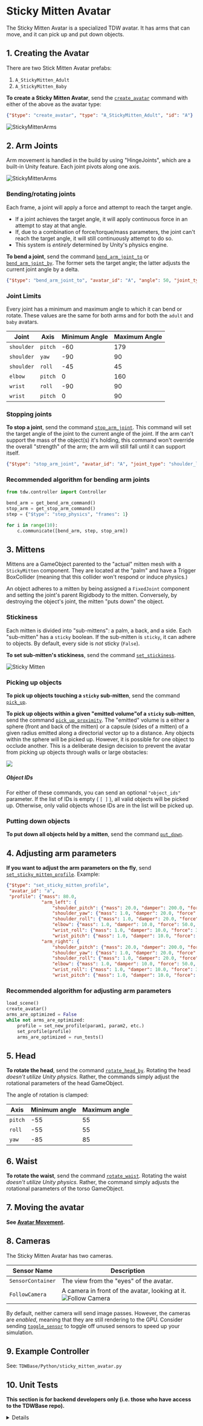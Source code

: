 # Sticky Mitten Avatar

The Sticky Mitten Avatar is a specialized TDW avatar. It has arms that can move, and it can pick up and put down objects.

## 1. Creating the Avatar

There are two Stick Mitten Avatar prefabs:

1. `A_StickyMitten_Adult`
2. `A_StickyMitten_Baby`

**To create a Sticky Mitten Avatar**, send the [`create_avatar`](../api/command_api.md#create_avatar) command with either of the above as the avatar type:

```json
{"$type": "create_avatar", "type": "A_StickyMitten_Adult", "id": "A"}
```

![StickyMittenArms](../images/adult_baby.png)

## 2. Arm Joints

Arm movement is handled in the build by using "HingeJoints", which are a built-in Unity feature. Each joint pivots along one axis.

![StickyMittenArms](../images/sticky_mitten_avatar.png)

### Bending/rotating joints

Each frame, a joint will apply a force and attempt to reach the target angle.

- If a joint achieves the target angle, it will apply continuous force in an attempt to stay at that angle.
- If, due to a combination of force/torque/mass parameters, the joint can't reach the target angle, it will still continuously attempt to do so.
- This system is _entirely_ determined by Unity's physics engine.

**To bend a joint**, send the command [`bend_arm_joint_to`](../api/command_api.md#bend_arm_joint_to) or [`bend_arm_joint_by`](../api/command_api.md#bend_arm_joint_by). The former sets the target angle; the latter adjusts the current joint angle by a delta.

```json
{"$type": "bend_arm_joint_to", "avatar_id": "A", "angle": 50, "joint_type": "shoulder_left", "axis": "pitch"}
```

### Joint Limits

Every joint has a minimum and maximum angle to which it can bend or rotate. These values are the same for both arms and for both the `adult` and `baby` avatars.

| Joint | Axis | Minimum Angle | Maximum Angle |
| --- | --- | --- | --- |
| `shoulder` | `pitch` | -60         | 179         |
| `shoulder` | `yaw` | -90           | 90          |
| `shoulder` | `roll` | -45 | 45 |
| `elbow` | `pitch` | 0             | 160         |
| `wrist` | `roll` | -90 | 90 |
| `wrist` | `pitch` | 0             | 90            |

### Stopping joints

**To stop a joint**, send the command [`stop_arm_joint`](../api/command_api.md#stop_arm_joint). This command will set the target angle of the joint to the current angle of the joint. If the arm can't support the mass of the object(s) it's holding, this command won't override the overall "strength" of the arm; the arm will still fall until it can support itself.

```json
{"$type": "stop_arm_joint", "avatar_id": "A", "joint_type": "shoulder_left", "axis": "pitch"}
```

### Recommended algorithm for bending arm joints

```python
from tdw.controller import Controller

bend_arm = get_bend_arm_command()
stop_arm = get_stop_arm_command()
step = {"$type": "step_physics", "frames": 1}

for i in range(10):
    c.communicate([bend_arm, step, stop_arm])
```

## 3. Mittens

Mittens are a GameObject parented to the "actual" mitten mesh with a `StickyMitten` component. They are located at the "palm" and have a Trigger BoxCollider (meaning that this collider won't respond or induce physics.)

An object adheres to a mitten by being assigned a `FixedJoint` component and setting the joint's parent Rigidbody to the mitten. Conversely, by destroying the object's joint, the mitten "puts down" the object.

### Stickiness

Each mitten is divided into "sub-mittens": a palm, a back, and a side. Each "sub-mitten" has a `sticky` boolean. If the sub-mitten is `sticky`, it can adhere to objects. By default, every side is _not_ sticky (`False`).

**To set sub-mitten's stickiness**, send the command [`set_stickiness`](../api/command_api.md#set_stickiness).

![Sticky Mitten](../images/sticky_mitten.png)

### Picking up objects

**To pick up objects touching a `sticky` sub-mitten**, send the command [`pick_up`](../api/command_api.md#pick_up).

**To pick up  objects within a given "emitted volume"of a `sticky` sub-mitten**, send the command [`pick_up_proximity`](../api/command_api.md#pick_up_proximity). The "emitted" volume is a either a sphere (front and back of the mitten) or a capsule (sides of a mitten) of a given radius emitted along a directorial vector up to a distance. Any objects within the sphere will be picked up. However, it is possible for one object to occlude another. This is a deliberate design decision to prevent the avatar from picking up objects through walls or large obstacles:

![](../images/pick_up_proximity.png)

##### Object IDs

For either of these commands, you can send an optional `"object_ids"` parameter. If the list of IDs is empty ( `[ ]` ), all valid objects will be picked up. Otherwise, only valid objects whose IDs are in the list will be picked up.

### Putting down objects

**To put down all objects held by a mitten**, send the command [`put_down`](../api/command_api.md#put_down).

## 4. Adjusting arm parameters

**If you want to adjust the arm parameters on the fly**, send [`set_sticky_mitten_profile`](../api/command_api.md#set_sticky_mitten_profile.md). Example:

```json
{"$type": "set_sticky_mitten_profile",
 "avatar_id": "a", 
 "profile": {"mass": 80.0, 
             "arm_left": {
                 "shoulder_pitch": {"mass": 20.0, "damper": 200.0, "force": 10.0, "angular_drag": 5},
                 "shoulder_yaw": {"mass": 1.0, "damper": 20.0, "force": 50.0, "angular_drag": 5},
                 "shoulder_roll": {"mass": 1.0, "damper": 20.0, "force": 50.0, "angular_drag": 5},
                 "elbow": {"mass": 1.0, "damper": 10.0, "force": 50.0, "angular_drag": 5},
                 "wrist_roll": {"mass": 1.0, "damper": 10.0, "force": 35.0, "angular_drag": 5},
                 "wrist_pitch": {"mass": 1.0, "damper": 10.0, "force": 35.0, "angular_drag": 5}},
             "arm_right": {
                 "shoulder_pitch": {"mass": 20.0, "damper": 200.0, "force": 10.0, "angular_drag": 5},
                 "shoulder_yaw": {"mass": 1.0, "damper": 20.0, "force": 50.0, "angular_drag": 5},
                 "shoulder_roll": {"mass": 1.0, "damper": 20.0, "force": 50.0, "angular_drag": 5},
                 "elbow": {"mass": 1.0, "damper": 10.0, "force": 50.0, "angular_drag": 5},
                 "wrist_roll": {"mass": 1.0, "damper": 10.0, "force": 35.0, "angular_drag": 5},
                 "wrist_pitch": {"mass": 1.0, "damper": 10.0, "force": 35.0, "angular_drag": 5}}}}
```

### Recommended algorithm for adjusting arm parameters

```python
load_scene()
create_avatar()
arms_are_optimized = False
while not arms_are_optimized:
	profile = set_new_profile(param1, param2, etc.)
	set_profile(profile)
	arms_are_optimized = run_tests()
```

## 5. Head

**To rotate the head**, send the command [`rotate_head_by`](../api/command_api.md#rotate_head_by). Rotating the head _doesn't utilize Unity physics._ Rather, the commands simply adjust the rotational parameters of the head GameObject.

The angle of rotation is clamped:

| Axis | Minimum angle | Maximum angle |
| --- | --- | --- |
| `pitch` | -55 | 55 |
| `roll` | -55 | 55 |
| `yaw` | -85 | 85 |

## 6. Waist

**To rotate the waist**, send the command [`rotate_waist`](../api/command_api.md#rotate_waist). Rotating the waist _doesn't utilize Unity physics._ Rather, the command simply adjusts the rotational parameters of the torso GameObject.

## 7. Moving the avatar

**See [Avatar Movement](avatar_movement.md).** 

## 8. Cameras

The Sticky Mitten Avatar has two cameras.

| Sensor Name | Description |
| --- | --- |
| `SensorContainer` | The view from the "eyes" of the avatar. |
| `FollowCamera` | A camera in front of the avatar, looking at it. ![Follow Camera](../images/follow_camera.png) |

By default, neither camera will send image passes. However, the cameras are _enabled_, meaning that they are still rendering to the GPU. Consider sending [`toggle_sensor`](../api/command_api.md#toggle_sensor) to toggle off unused sensors to speed up your simulation.

## 9. Example Controller

See: `TDWBase/Python/sticky_mitten_avatar.py`

## 10. Unit Tests

**This section is for backend developers only (i.e. those who have access to the TDWBase repo).**

<details>

The TDW repo includes a series of unit tests for the Sticky Mitten Avatars. These unit tests are meant to verify on the backend that any changes to the avatars haven't broken any expected behaviors. If you aren't making changes to the Sticky Mitten Avatars as part of the backend development process, you don't need to run these tests.

#### Python

The repo contains a unit test controller for the Sticky Mitten Avatars. This controller will run tests for the baby and adult avatars. This controller is best used in Unity Editor.

To run the unit tests:

``` bash
cd <root>/Python/tests
python3 sticky_mitten_avatar_unit_tests.py
```

```
<run build in Editor>
```

#### Unity Editor

TDW contains additional unit tests for the avatars. They can be found by selecting TDW/StickyMittenAvatar/.

![Editor unit tests](../images/editor_unit_tests.png)

| Test               | Description                                                  |
| ------------------ | ------------------------------------------------------------ |
| AdultUnitTests     | For the adult prefab. Verify that every child object and component exists and is in the correct place. Verify that all arm objects perfectly mirror each other. |
| BabyUnitTests      | For the baby prefab. Verify that every child object and component exists and is in the correct place. Verify that all arm objects perfectly mirror each other. |
| AdultBabyUnitTests | Verify that every value for the baby prefab matches or is proportional to the adult prefab. (The adult values are assumed to be correct.) |

</details>